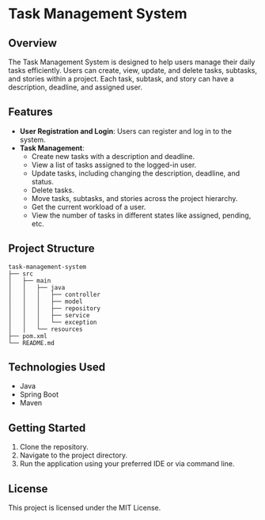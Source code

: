 # Task Management System

## Overview
The Task Management System is designed to help users manage their daily tasks efficiently. Users can create, view, update, and delete tasks, subtasks, and stories within a project. Each task, subtask, and story can have a description, deadline, and assigned user.

## Features
- **User Registration and Login**: Users can register and log in to the system.
- **Task Management**:
  - Create new tasks with a description and deadline.
  - View a list of tasks assigned to the logged-in user.
  - Update tasks, including changing the description, deadline, and status.
  - Delete tasks.
  - Move tasks, subtasks, and stories across the project hierarchy.
  - Get the current workload of a user.
  - View the number of tasks in different states like assigned, pending, etc.

## Project Structure
```
task-management-system
├── src
│   ├── main
│   │   ├── java
│   │   │   ├── controller
│   │   │   ├── model
│   │   │   ├── repository
│   │   │   ├── service
│   │   │   └── exception
│   │   └── resources
├── pom.xml
└── README.md
```

## Technologies Used
- Java
- Spring Boot
- Maven

## Getting Started
1. Clone the repository.
2. Navigate to the project directory.
3. Run the application using your preferred IDE or via command line.

## License
This project is licensed under the MIT License.